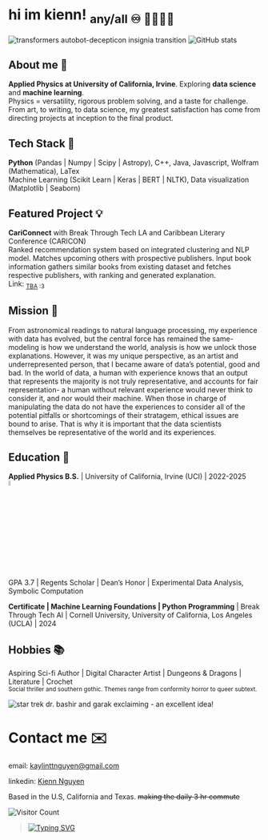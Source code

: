 # hi im kienn! <sub>any/all ♾️ 💛🤍💜🖤</sub> 

![transformers autobot-decepticon insignia transition](https://media.tenor.com/uZ7VpfKp6R0AAAAM/transformers-autobots.gif) ![GitHub stats](https://github-readme-stats.vercel.app/api?username=kn21&theme=synthwave&show_icons=true)

## About me 💃
**Applied Physics at University of California, Irvine**. Exploring **data science** and **machine learning**.<br />
Physics = versatility, rigorous problem solving, and a taste for challenge. From art, to writing, to data science, my greatest satisfaction has come from directing projects at inception to the final product.


## Tech Stack 🐸
**Python** (Pandas | Numpy | Scipy | Astropy), C++, Java, Javascript, Wolfram (Mathematica), LaTex<br />
Machine Learning (Scikit Learn | Keras | BERT | NLTK), Data visualization (Matplotlib | Seaborn)


## Featured Project 💡
**CariConnect** with Break Through Tech LA and Caribbean Literary Conference (CARICON)<br />
Ranked recommendation system based on integrated clustering and NLP model. Matches upcoming others with prospective publishers. Input book information gathers similar books from existing dataset and fetches respective publishers, with ranking and generated explanation. <br />
Link: <sub>[TBA](https://youtu.be/RyBTJTCmd0A?si=njDndeowzQ1FjVPV) :3</sub>


## Mission 🔭
From astronomical readings to natural language processing, my experience with data has evolved, but the central force has remained the same- modeling is how we understand the world, analysis is how we unlock those explanations. However, it was my unique perspective, as an artist and underrepresented person, that I became aware of data’s potential, good and bad. In the world of data, a human with experience knows that an output that represents the majority is not truly representative, and accounts for fair representation- a human without relevant experience would never think to consider it, and nor would their machine. When those in charge of manipulating the data do not have the experiences to consider all of the potential pitfalls or shortcomings of their stratagem, ethical issues are bound to arise. That is why it is important that the data scientists themselves be representative of the world and its experiences.


## Education 📐
**Applied Physics B.S.** | University of California, Irvine (UCI) | 2022-2025 <img src="https://preview.redd.it/famous-uci-alumni-v0-76ircp66kp2b1.jpg?width=640&crop=smart&auto=webp&s=17cae9abbaeff60bab31a6e4dd61a0e0b10865cb" width=5% height = 5%> <br />
GPA 3.7 | Regents Scholar | Dean’s Honor | Experimental Data Analysis, Symbolic Computation

**Certificate | Machine Learning Foundations | Python Programming** | Break Through Tech AI | Cornell University, University of California, Los Angeles (UCLA) | 2024


## Hobbies 📚
Aspiring Sci-fi Author | Digital Character Artist | Dungeons & Dragons | Literature | Crochet <br />
<sub>Social thriller and southern gothic. Themes range from conformity horror to queer subtext.</sub>

![star trek dr. bashir and garak exclaiming - an excellent idea!](https://64.media.tumblr.com/12fd53267b2fe90a31051ccc02348ccf/tumblr_nrea494x5X1qk2j9no4_400.gif)

# Contact me ✉️
email: kaylinttnguyen@gmail.com

linkedin: [Kienn Nguyen](https://www.linkedin.com/in/kaylin-kienn-nguyen/)

Based in the U.S, California and Texas. ~~making the daily 3 hr commute~~


![Visitor Count](https://profile-counter.glitch.me/{kn21}/count.svg)



>[![Typing SVG](https://readme-typing-svg.demolab.com/?lines=Yours+in+distress,;;Alan)](https://git.io/typing-svg)
